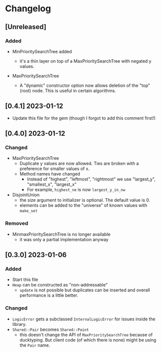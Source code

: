 # Changelog

## [Unreleased]

### Added

- MinPrioritySearchTree added
  - it's a thin layer on top of a MaxPrioritySearchTree with negated y values.

- MaxPrioritySearchTree
  - A "dynamic" constructor option now allows deletion of the "top" (root) node. This is useful in certain algorithms.

## [0.4.1] 2023-01-12

- Update this file for the gem (though I forgot to add this comment first!)

## [0.4.0] 2023-01-12

### Changed

- MaxPrioritySearchTree
  - Duplicate y values are now allowed. Ties are broken with a preference for smaller values of x.
  - Method names have changed
    - Instead of "highest", "leftmost", "rightmost" we use "largest_y", "smallest_x", "largest_x"
    - For example, `highest_ne` is now `largest_y_in_nw`
- DisjointUnion
  - the size argument to initializer is optional. The default value is 0.
  - elements can be added to the "universe" of known values with `make_set`

### Removed
- MinmaxPrioritySearchTree is no longer available
  - it was only a partial implementation anyway

## [0.3.0] 2023-01-06

### Added

- Start this file
- `Heap` can be constructed as "non-addressable"
  - `update` is not possible but duplicates can be inserted and overall performance is a little better.

### Changed

- `LogicError` gets a subclassed `InternalLogicError` for issues inside the library.
- `Shared::Pair` becomes `Shared::Point`
  - this doesn't change the API of `MaxPrioritySearchTree` because of ducktyping. But client code (of which there is none) might be
    using the `Pair` name.
